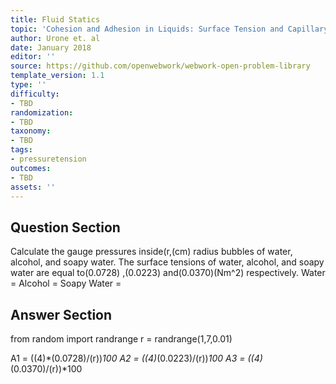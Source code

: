 ```yaml
---
title: Fluid Statics
topic: 'Cohesion and Adhesion in Liquids: Surface Tension and Capillary Action'
author: Urone et. al
date: January 2018
editor: ''
source: https://github.com/openwebwork/webwork-open-problem-library
template_version: 1.1
type: ''
difficulty:
- TBD
randomization:
- TBD
taxonomy:
- TBD
tags:
- pressuretension
outcomes:
- TBD
assets: ''
---
```


## Question Section 

Calculate the gauge pressures inside(r,(cm) radius bubbles of water, alcohol, and soapy water. The surface tensions of water, alcohol, and soapy water are equal to(0.0728) ,(0.0223) and(0.0370)(Nm^2) respectively. 
Water = 
Alcohol =
Soapy Water =



## Answer Section

from random import randrange
r = randrange(1,7,0.01)

A1 = ((4)*(0.0728)/(r))*100
A2 = ((4)*(0.0223)/(r))*100
A3 = ((4)*(0.0370)/(r))*100